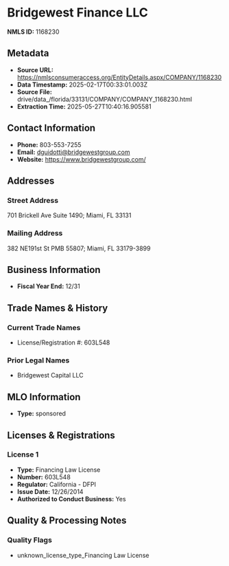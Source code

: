 # Bridgewest Finance LLC

**NMLS ID:** 1168230

## Metadata
- **Source URL:** https://nmlsconsumeraccess.org/EntityDetails.aspx/COMPANY/1168230
- **Data Timestamp:** 2025-02-17T00:33:01.003Z
- **Source File:** drive/data_/florida/33131/COMPANY/COMPANY_1168230.html
- **Extraction Time:** 2025-05-27T10:40:16.905581

## Contact Information
- **Phone:** 803-553-7255
- **Email:** dguidotti@bridgewestgroup.com
- **Website:** https://www.bridgewestgroup.com/

## Addresses
### Street Address
701 Brickell Ave Suite 1490; Miami, FL 33131

### Mailing Address
382 NE191st St PMB 55807; Miami, FL 33179-3899

## Business Information
- **Fiscal Year End:** 12/31

## Trade Names & History
### Current Trade Names
- License/Registration #: 603L548

### Prior Legal Names
- Bridgewest Capital LLC

## MLO Information
- **Type:** sponsored

## Licenses & Registrations

### License 1
- **Type:** Financing Law License
- **Number:** 603L548
- **Regulator:** California - DFPI
- **Issue Date:** 12/26/2014
- **Authorized to Conduct Business:** Yes

## Quality & Processing Notes
### Quality Flags
- unknown_license_type_Financing Law License
